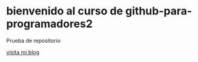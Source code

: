 # bienvenido al curso de github-para-programadores2

Prueba de repositorio

[visita mi blog](trazabilidadmasterdent.online)
